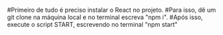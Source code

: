 #Primeiro de tudo é preciso instalar o React no projeto.
#Para isso, dê um git clone na máquina local e no terminal escreva "npm i".
#Após isso, execute o script START, escrevendo no terminal "npm start"
